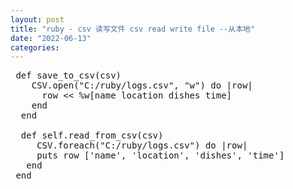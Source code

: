 ```yaml
---
layout: post
title: "ruby - csv 读写文件 csv read write file --从本地"
date: "2022-06-13"
categories: 
---
```

<pre class="hljs ruby">
 <span class="hljs-function"><span class="hljs-keyword">def</span> </span>save_to_csv(csv)
    <span class="hljs-constant">CSV</span>.open(<span class="hljs-string">&quot;C:/ruby/logs.csv&quot;</span>, <span class="hljs-string">&quot;w&quot;</span>) <span class="hljs-keyword">do</span> |row|
      row &lt;&lt; <span class="hljs-string">%w[name location dishes time]</span>
    <span class="hljs-keyword">end</span>
  <span class="hljs-keyword">end</span>
  
  <span class="hljs-function"><span class="hljs-keyword">def</span> </span><span class="hljs-keyword">self</span>.read_from_csv(csv)
     <span class="hljs-constant">CSV</span>.foreach(<span class="hljs-string">&quot;C:/ruby/logs.csv&quot;</span>) <span class="hljs-keyword">do</span> |row|
     puts row [<span class="hljs-string">&#39;name&#39;</span>, <span class="hljs-string">&#39;location&#39;</span>, <span class="hljs-string">&#39;dishes&#39;</span>, <span class="hljs-string">&#39;time&#39;</span>]
   <span class="hljs-keyword">end</span>
 <span class="hljs-keyword">end</span></pre>

